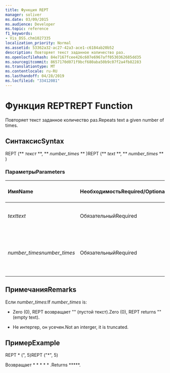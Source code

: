 ```yaml
---
title: Функция REPT
manager: soliver
ms.date: 03/09/2015
ms.audience: Developer
ms.topic: reference
f1_keywords:
- Vis_DSS.chm1027335
localization_priority: Normal
ms.assetid: 53362a32-ac27-42a3-ace1-c6184ab20b52
description: Повторяет текст заданное количество раз.
ms.openlocfilehash: 84e7167fcee426c607e6967aff0530362685dd35
ms.sourcegitcommit: 8657170d071f9bcf680aba50b9c07f2a4fb82283
ms.translationtype: MT
ms.contentlocale: ru-RU
ms.lasthandoff: 04/28/2019
ms.locfileid: "33412081"
---
```

# <a name="rept-function"></a><span data-ttu-id="7a754-103">Функция REPT</span><span class="sxs-lookup"><span data-stu-id="7a754-103">REPT Function</span></span>

<span data-ttu-id="7a754-104">Повторяет текст заданное количество раз.</span><span class="sxs-lookup"><span data-stu-id="7a754-104">Repeats text a given number of times.</span></span> 
  
## <a name="syntax"></a><span data-ttu-id="7a754-105">Синтаксис</span><span class="sxs-lookup"><span data-stu-id="7a754-105">Syntax</span></span>

<span data-ttu-id="7a754-106">REPT (\*\* *текст* \*\*, \*\* *number_times* \*\* )</span><span class="sxs-lookup"><span data-stu-id="7a754-106">REPT (\*\* *text* \*\*, \*\* *number_times* \*\* )</span></span> 
  
### <a name="parameters"></a><span data-ttu-id="7a754-107">Параметры</span><span class="sxs-lookup"><span data-stu-id="7a754-107">Parameters</span></span>

|<span data-ttu-id="7a754-108">**Имя**</span><span class="sxs-lookup"><span data-stu-id="7a754-108">**Name**</span></span>|<span data-ttu-id="7a754-109">**Необходимость**</span><span class="sxs-lookup"><span data-stu-id="7a754-109">**Required/Optional**</span></span>|<span data-ttu-id="7a754-110">**Тип данных**</span><span class="sxs-lookup"><span data-stu-id="7a754-110">**Data Type**</span></span>|<span data-ttu-id="7a754-111">**Описание**</span><span class="sxs-lookup"><span data-stu-id="7a754-111">**Description**</span></span>|
|:-----|:-----|:-----|:-----|
| <span data-ttu-id="7a754-112">_text_</span><span class="sxs-lookup"><span data-stu-id="7a754-112">_text_</span></span> <br/> |<span data-ttu-id="7a754-113">Обязательный</span><span class="sxs-lookup"><span data-stu-id="7a754-113">Required</span></span>  <br/> |<span data-ttu-id="7a754-114">**String**</span><span class="sxs-lookup"><span data-stu-id="7a754-114">**String**</span></span> <br/> | <span data-ttu-id="7a754-115">Текст, который необходимо повторить.</span><span class="sxs-lookup"><span data-stu-id="7a754-115">The text you want to repeat.</span></span>  <br/> |
| <span data-ttu-id="7a754-116">_number_times_</span><span class="sxs-lookup"><span data-stu-id="7a754-116">_number_times_</span></span> <br/> |<span data-ttu-id="7a754-117">Обязательный</span><span class="sxs-lookup"><span data-stu-id="7a754-117">Required</span></span>  <br/> |<span data-ttu-id="7a754-118">**Number**</span><span class="sxs-lookup"><span data-stu-id="7a754-118">**Number**</span></span> <br/> |<span data-ttu-id="7a754-119">Положительный номер, указывающий количество раз для повторения текста.</span><span class="sxs-lookup"><span data-stu-id="7a754-119">A positive number specifying the number of times to repeat text.</span></span>  <br/> |
   
## <a name="remarks"></a><span data-ttu-id="7a754-120">Примечания</span><span class="sxs-lookup"><span data-stu-id="7a754-120">Remarks</span></span>

<span data-ttu-id="7a754-121">Если *number_times:*</span><span class="sxs-lookup"><span data-stu-id="7a754-121">If  *number_times*  is:</span></span> 
  
- <span data-ttu-id="7a754-122">Zero (0), REPT возвращает "" (пустой текст).</span><span class="sxs-lookup"><span data-stu-id="7a754-122">Zero (0), REPT returns "" (empty text).</span></span>
    
- <span data-ttu-id="7a754-123">Не интергер, он усечен.</span><span class="sxs-lookup"><span data-stu-id="7a754-123">Not an interger, it is truncated.</span></span>
    
## <a name="example"></a><span data-ttu-id="7a754-124">Пример</span><span class="sxs-lookup"><span data-stu-id="7a754-124">Example</span></span>

<span data-ttu-id="7a754-125">REPT \* (", 5)</span><span class="sxs-lookup"><span data-stu-id="7a754-125">REPT ("\*", 5)</span></span> 
  
<span data-ttu-id="7a754-126">Возвращает \* \* \* \* \* .</span><span class="sxs-lookup"><span data-stu-id="7a754-126">Returns \*\*\*\*\*.</span></span> 
  

